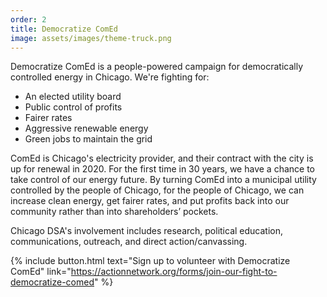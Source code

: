 ```yaml
---
order: 2
title: Democratize ComEd
image: assets/images/theme-truck.png
---
```


Democratize ComEd is a people-powered campaign for democratically controlled energy in Chicago. We're fighting for: 

- An elected utility board
- Public control of profits
- Fairer rates
- Aggressive renewable energy
- Green jobs to maintain the grid

ComEd is Chicago's electricity provider, and their contract with the city is up for renewal in 2020. For the first time in 30 years, we have a chance to take control of our energy future. By turning ComEd into a municipal utility controlled by the people of Chicago, for the people of Chicago, we can increase clean energy, get fairer rates, and put profits back into our community rather than into shareholders’ pockets.

Chicago DSA's involvement includes research, political education, communications, outreach, and direct action/canvassing.

{% include button.html text="Sign up to volunteer with Democratize ComEd" link="https://actionnetwork.org/forms/join-our-fight-to-democratize-comed" %}
